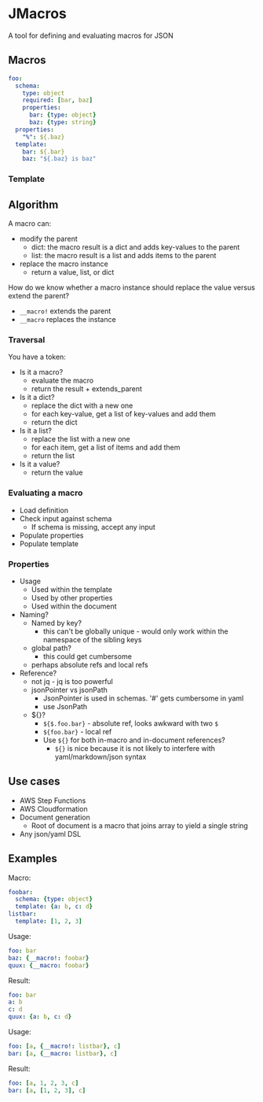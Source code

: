 # JMacros
A tool for defining and evaluating macros for JSON

## Macros

```yaml
foo:
  schema:
    type: object
    required: [bar, baz]
    properties:
      bar: {type: object}
      baz: {type: string}
  properties:
    "%": ${.baz}
  template:
    bar: ${.bar}
    baz: "${.baz} is baz"
```
### Template

## Algorithm

A macro can:
- modify the parent
  - dict: the macro result is a dict and adds 
  key-values to the parent
  - list: the macro result is a list and adds 
  items to the parent
- replace the macro instance
  - return a value, list, or dict
  
How do we know whether a macro instance should 
replace the value versus extend the parent?
- `__macro!` extends the parent
- `__macro` replaces the instance

### Traversal
You have a token:
- Is it a macro?
  - evaluate the macro
  - return the result + extends_parent
- Is it a dict?
  - replace the dict with a new one
  - for each key-value, get a list of key-values and add them
  - return the dict 
- Is it a list?
  - replace the list with a new one
  - for each item, get a list of items and add them
  - return the list
- Is it a value?
  - return the value
  
### Evaluating a macro
- Load definition
- Check input against schema
  - If schema is missing, accept any input
- Populate properties
- Populate template

### Properties
- Usage
  - Used within the template
  - Used by other properties
  - Used within the document
- Naming?
  - Named by key?
    - this can't be globally unique - would only work within the
    namespace of the sibling keys
  - global path?
    - this could get cumbersome
  - perhaps absolute refs and local refs
- Reference?
  - not jq - jq is too powerful
  - jsonPointer vs jsonPath
    - JsonPointer is used in schemas. '#' gets cumbersome in yaml
    - use JsonPath
  - ${}?
    - `${$.foo.bar}` - absolute ref, looks awkward with two `$`
    - `${foo.bar}` - local ref
    - Use `${}` for both in-macro and in-document references?
      - `${}` is nice because it is not likely to interfere with
      yaml/markdown/json syntax
      
## Use cases
- AWS Step Functions
- AWS Cloudformation
- Document generation
  - Root of document is a macro that joins array to yield a single string
- Any json/yaml DSL      

## Examples

Macro:
```yaml
foobar:
  schema: {type: object}
  template: {a: b, c: d}
listbar:
  template: [1, 2, 3]

```
Usage:
```yaml
foo: bar
baz: {__macro!: foobar}
quux: {__macro: foobar}
```  
Result:
```yaml
foo: bar
a: b
c: d
quux: {a: b, c: d} 
```
Usage:
```yaml
foo: [a, {__macro!: listbar}, c]
bar: [a, {__macro: listbar}, c]
```
Result:
```yaml
foo: [a, 1, 2, 3, c]
bar: [a, [1, 2, 3], c]
```
